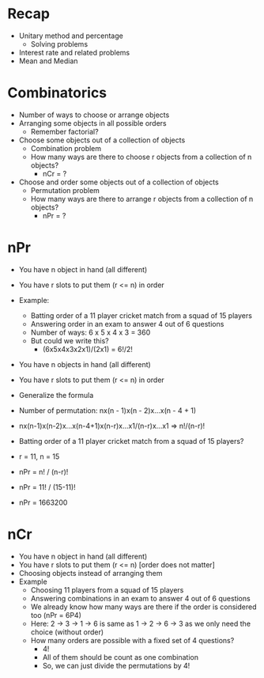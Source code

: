 # Recap

- Unitary method and percentage
  - Solving problems
- Interest rate and related problems
- Mean and Median

# Combinatorics

- Number of ways to choose or arrange objects
- Arranging some objects in all possible orders
  - Remember factorial?
- Choose some objects out of a collection of objects
  - Combination problem
  - How many ways are there to choose r objects from a collection of n objects?
    - nCr = ?
- Choose and order some objects out of a collection of objects
  - Permutation problem
  - How many ways are there to arrange r objects from a collection of n objects?
    - nPr = ?

# nPr

- You have n object in hand (all different)
- You have r slots to put them (r <= n) in order
- Example:

  - Batting order of a 11 player cricket match from a squad of 15 players
  - Answering order in an exam to answer 4 out of 6 questions
  - Number of ways: 6 x 5 x 4 x 3 = 360
  - But could we write this?
    - (6x5x4x3x2x1)/(2x1) = 6!/2!

- You have n objects in hand (all different)
- You have r slots to put them (r <= n) in order
- Generalize the formula
- Number of permutation: nx(n - 1)x(n - 2)x...x(n - 4 + 1)
- nx(n-1)x(n-2)x...x(n-4+1)x(n-r)x...x1/(n-r)x...x1 => n!/(n-r)!

- Batting order of a 11 player cricket match from a squad of 15 players?
- r = 11, n = 15
- nPr = n! / (n-r)!
- nPr = 11! / (15-11)!
- nPr = 1663200

# nCr

- You have n object in hand (all different)
- You have r slots to put them (r <= n) [order does not matter]
- Choosing objects instead of arranging them
- Example
  - Choosing 11 players from a squad of 15 players
  - Answering combinations in an exam to answer 4 out of 6 questions
  - We already know how many ways are there if the order is considered too (nPr = 6P4)
  - Here: 2 -> 3 -> 1 -> 6 is same as 1 -> 2 -> 6 -> 3 as we only need the choice (without order)
  - How many orders are possible with a fixed set of 4 questions?
    - 4!
    - All of them should be count as one combination
    - So, we can just divide the permutations by 4!
